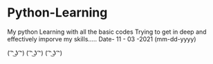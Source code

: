 # Python-Learning
My python Learning with all the basic codes
Trying to get in deep and effectively imporve my skills.....
Date- 11 - 03 -2021 (mm-dd-yyyy)

   ( ͡ᵔ ͜ʖ ͡ᵔ) ( ͡ᵔ ͜ʖ ͡ᵔ) ( ͡ᵔ ͜ʖ ͡ᵔ)    
